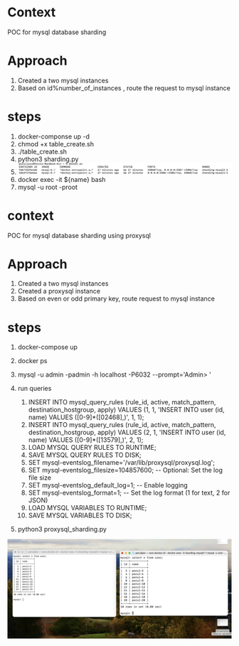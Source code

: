 # Context
POC for mysql database sharding

# Approach
1. Created a two mysql instances 
2. Based on id%number_of_instances , route the request to mysql instance

# steps
1. docker-componse up -d
2. chmod +x table_create.sh
2. ./table_create.sh
3. python3 sharding.py 
4. ![alt text](image.png)
5. docker exec -it ${name} bash
6. mysql -u root -proot
 

# context
POC for mysql database sharding using proxysql

# Approach
1. Created a two mysql instances 
2. Created a proxysql instance
3. Based on even or odd primary key, route request to mysql instance

# steps
1. docker-compose up 
2. docker ps
3. mysql -u admin -padmin -h localhost -P6032 --prompt='Admin> ' 
4. run queries
    1.  INSERT INTO mysql_query_rules (rule_id, active, match_pattern, destination_hostgroup, apply)
        VALUES (1, 1, 'INSERT INTO user \(id, name\) VALUES \([0-9]*([02468]\,)', 1, 1);
    2.  INSERT INTO mysql_query_rules (rule_id, active, match_pattern, destination_hostgroup, apply)
        VALUES (2, 1, 'INSERT INTO user \(id, name\) VALUES \([0-9]*([13579]\,)', 2, 1);
    3.  LOAD MYSQL QUERY RULES TO RUNTIME;    
    4.  SAVE MYSQL QUERY RULES TO DISK;
    5. SET mysql-eventslog_filename='/var/lib/proxysql/proxysql.log';
    6. SET mysql-eventslog_filesize=104857600;  -- Optional: Set the log file size
    7. SET mysql-eventslog_default_log=1;  -- Enable logging
    8. SET mysql-eventslog_format=1;  -- Set the log format (1 for text, 2 for JSON)
    9. LOAD MYSQL VARIABLES TO RUNTIME;
    10. SAVE MYSQL VARIABLES TO DISK;

5. python3 proxysql_sharding.py


![alt text](image-1.png)

